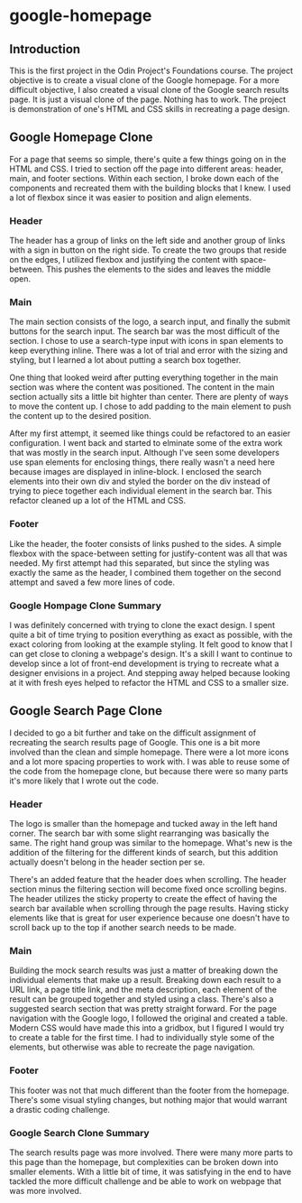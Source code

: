 # google-homepage

## Introduction
This is the first project in the Odin Project's Foundations course.  The project objective is to create a visual clone of the Google homepage.  For a more difficult objective, I also created a visual clone of the Google search results page.  It is just a visual clone of the page.  Nothing has to work.  The project is demonstration of one's HTML and CSS skills in recreating a page design.

## Google Homepage Clone
For a page that seems so simple, there's quite a few things going on in the HTML and CSS.  I tried to section off the page into different areas: header, main, and footer sections.  Within each section, I broke down each of the components and recreated them with the building blocks that I knew.  I used a lot of flexbox since it was easier to position and align elements.

### Header
The header has a group of links on the left side and another group of links with a sign in button on the right side.  To create the two groups that reside on the edges, I utilized flexbox and justifying the content with space-between.  This pushes the elements to the sides and leaves the middle open.

### Main
The main section consists of the logo, a search input, and finally the submit buttons for the search input.  The search bar was the most difficult of the section.  I chose to use a search-type input with icons in span elements to keep everything inline.  There was a lot of trial and error with the sizing and styling, but I learned a lot about putting a search box together.

One thing that looked weird after putting everything together in the main section was where the content was positioned.  The content in the main section actually sits a little bit highter than center.  There are plenty of ways to move the content up.  I chose to add padding to the main element to push the content up to the desired position.

After my first attempt, it seemed like things could be refactored to an easier configuration.  I went back and started to elminate some of the extra work that was mostly in the search input.  Although I've seen some developers use span elements for enclosing things, there really wasn't a need here because images are displayed in inline-block.  I enclosed the search elements into their own div and styled the border on the div instead of trying to piece together each individual element in the search bar.  This refactor cleaned up a lot of the HTML and CSS.

### Footer
Like the header, the footer consists of links pushed to the sides.  A simple flexbox with the space-between setting for justify-content was all that was needed.  My first attempt had this separated, but since the styling was exactly the same as the header, I combined them together on the second attempt and saved a few more lines of code.

### Google Hompage Clone Summary
I was definitely concerned with trying to clone the exact design.  I spent quite a bit of time trying to position everything as exact as possible, with the exact coloring from looking at the example styling.  It felt good to know that I can get close to cloning a webpage's design.  It's a skill I want to continue to develop since a lot of front-end development is trying to recreate what a designer envisions in a project.  And stepping away helped because looking at it with fresh eyes helped to refactor the HTML and CSS to a smaller size.

## Google Search Page Clone
I decided to go a bit further and take on the difficult assignment of recreating the search results page of Google.  This one is a bit more involved than the clean and simple homepage.  There were a lot more icons and a lot more spacing properties to work with.  I was able to reuse some of the code from the homepage clone, but because there were so many parts it's more likely that I wrote out the code.

### Header
The logo is smaller than the homepage and tucked away in the left hand corner.  The search bar with some slight rearranging was basically the same.  The right hand group was similar to the homepage.  What's new is the addition of the filtering for the different kinds of search, but this addition actually doesn't belong in the header section per se.

There's an added feature that the header does when scrolling.  The header section minus the filtering section will become fixed once scrolling begins.  The header utilizes the sticky property to create the effect of having the search bar available when scrolling through the page results.  Having sticky elements like that is great for user experience because one doesn't have to scroll back up to the top if another search needs to be made.

### Main
Building the mock search results was just a matter of breaking down the individual elements that make up a result.  Breaking down each result to a URL link, a page title link, and the meta description, each element of the result can be grouped together and styled using a class.  There's also a suggested search section that was pretty straight forward.  For the page navigation with the Google logo, I followed the original and created a table.  Modern CSS would have made this into a gridbox, but I figured I would try to create a table for the first time.  I had to individually style some of the elements, but otherwise was able to recreate the page navigation.

### Footer
This footer was not that much different than the footer from the homepage.  There's some visual styling changes, but nothing major that would warrant a drastic coding challenge.

### Google Search Clone Summary
The search results page was more involved.  There were many more parts to this page than the homepage, but complexities can be broken down into smaller elements.  With a little bit of time, it was satisfying in the end to have tackled the more difficult challenge and be able to work on webpage that was more involved.
